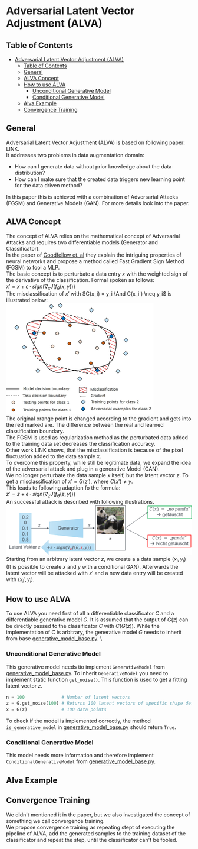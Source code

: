 
# Adversarial Latent Vector Adjustment (ALVA)

## Table of Contents

- [Adversarial Latent Vector Adjustment (ALVA)](#adversarial-latent-vector-adjustment-alva)
  - [Table of Contents](#table-of-contents)
  - [General](#general)
  - [ALVA Concept](#alva-concept)
  - [How to use ALVA](#how-to-use-alva)
    - [Unconditional Generative Model](#unconditional-generative-model)
    - [Conditional Generative Model](#conditional-generative-model)
  - [Alva Example](#alva-example)
  - [Convergence Training](#convergence-training)


## General

Adversarial Latent Vector Adjustment (ALVA) is based on following paper: LINK. \
It addresses two problems in data augmentation domain:

- How can I generate data without prior knowledge about the data distribution?
- How can I make sure that the created data triggers new learning point for the data driven method?

In this paper this is achieved with a combination of Adversarial Attacks (FGSM) and Generative Models (GAN). For more details look into the paper.

## ALVA Concept

The concept of ALVA relies on the mathematical concept of Adversarial Attacks and requires two differentiable models (Generator and Classificator). \
In the paper of [Goodfellow et. al](https://arxiv.org/abs/1312.6199) they explain the intriguing properties of neural networks and propose a method called Fast Gradient Sign Method (FGSM) to fool a MLP. \
The basic concept is to perturbate a data entry $x$ with the weighted sign of the derivative of the classification. Formal spoken as follows: \
$x' = x + \epsilon \cdot sign (\nabla_x J(f_\theta(x,y)))$ \
The misclassification of $x'$ with $C(x_i) = y_i \And C(x_i') \neq y_i$ is illustrated below: \
<img src="docs/readme_pictures/Goodfellow%20illustration.jpg" alt="Illustration of an FGSM" width = 400 /> \
The original orange point is changed according to the gradient and gets into the red marked are. The difference between the real and learned classification boundary. \
The FGSM is used as regularization method as the perturbated data added to the training data set decreases the classification accuracy. \
Other work LINK shows, that the misclassification is because of the pixel fluctuation added to the data sample x. \
To overcome this property, while still be legitimate data, we expand the idea of the adversarial attack and plug in a generative Model (GAN). \
We no longer perturbate the data sample $x$ itself, but the latent vector $z$. To get a misclassification of $x'=G(z')$, where $C(x') \neq y$. \
This leads to following adaption fo the formula: \
$z' = z + \epsilon \cdot sign(\nabla_z J(f_\theta(z, y)))$ \
An successful attack is described with following illustrations. \
<img src="docs/readme_pictures/test.png" width = 600 /> \
Starting from an arbitrary latent vector $z$, we create a a data sample $(x_i, y_i)$ (It is possible to create $x$ and $y$ with a conditional GAN). Afterwards the latent vector will be attacked with $z'$ and a new data entry will be created with $(x_i',y_i)$.

## How to use ALVA

To use ALVA you need first of all a differentiable classificator $C$ and a differentiable generative model $G$. It is assumed that the output of $G(z)$ can be directly passed to the classificator $C$ with $C(G(z))$. While the implementation of $C$ is arbitrary, the generative model $G$ needs to inherit from base  [generative_model_base.py](src/generative_model_base.py). \

### Unconditional Generative Model

This generative model needs tio implement `GenerativeModel` from [generative_model_base.py](src/generative_model_base.py). To inherit `GenerativeModel` you need to implement static function `get_noise()`. This function is used to get a fitting latent vector $z$.

```python
n = 100              # Number of latent vectors
z = G.get_noise(100) # Returns 100 latent vectors of specific shape defined in G.
x = G(z)             # 100 data points
```

To check if the model is implemented correctly, the method `is_generative_model` in [generative_model_base.py](src/generative_model_base.py) should return `True`.

### Conditional Generative Model

This model needs more information and therefore implement `ConditionalGenerativeModel` from [generative_model_base.py](src/generative_model_base.py).

## Alva Example

## Convergence Training

We didn't mentioned it in the paper, but we also investigated the concept of something we call convergence training. \
We propose convergence training as repeating stept of executing the pipeline of ALVA, add the generated samples to the training dataset of the classificator and repeat the step, until the classificator can't be fooled.

